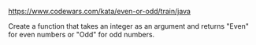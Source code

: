 https://www.codewars.com/kata/even-or-odd/train/java

Create a function that takes an integer as an argument and returns "Even" for even numbers or "Odd" for odd numbers.
